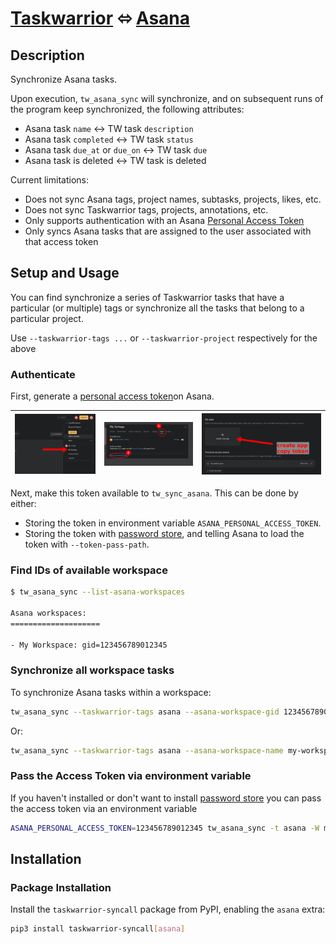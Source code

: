 # [Taskwarrior](https://taskwarrior.org/) ⬄ [Asana](https://www.asana.com)

## Description

Synchronize Asana tasks.

Upon execution, `tw_asana_sync` will synchronize, and on subsequent runs of the
program keep synchronized, the following attributes:

- Asana task `name` <-> TW task `description`
- Asana task `completed` <-> TW task `status`
- Asana task `due_at` or `due_on` <-> TW task `due`
- Asana task is deleted <-> TW task is deleted

Current limitations:

- Does not sync Asana tags, project names, subtasks, projects, likes, etc.
- Does not sync Taskwarrior tags, projects, annotations, etc.
- Only supports authentication with an Asana [Personal Access Token](https://developers.asana.com/docs/personal-access-token)
- Only syncs Asana tasks that are assigned to the user associated with that access token

## Setup and Usage

You can find synchronize a series of Taskwarrior tasks that have a particular
(or multiple) tags or synchronize all the tasks that belong to a particular
project.

Use `--taskwarrior-tags ...` or `--taskwarrior-project` respectively for the
above

### Authenticate

First, generate a [personal access token](https://developers.asana.com/docs/personal-access-token)on Asana.

![1](misc/asana/authentication/1.png) | ![2](misc/asana/authentication/2.png) | ![3](misc/asana/authentication/3.png) |
|:---:|:---:|:---:|

Next, make this token available to `tw_sync_asana`. This can be done by either:

- Storing the token in environment variable `ASANA_PERSONAL_ACCESS_TOKEN`.
- Storing the token with [password store](https://www.passwordstore.org/),
  and telling Asana to load the token with `--token-pass-path`.

### Find IDs of available workspace

```sh
$ tw_asana_sync --list-asana-workspaces

Asana workspaces:
====================

- My Workspace: gid=123456789012345
```

### Synchronize all workspace tasks

To synchronize Asana tasks within a workspace:

```sh
tw_asana_sync --taskwarrior-tags asana --asana-workspace-gid 123456789012345 --token-pass-path <path-to-asana-token-in-password-store>
```

Or:

```sh
tw_asana_sync --taskwarrior-tags asana --asana-workspace-name my-workspace --token-pass-path <path-to-asana-token-in-password-store>
```

### Pass the Access Token via environment variable

If you haven't installed or don't want to install [password
store](https://www.passwordstore.org/) you can pass the access token via an
environment variable

```sh
ASANA_PERSONAL_ACCESS_TOKEN=123456789012345 tw_asana_sync -t asana -W my-workspace
```

## Installation

### Package Installation

Install the `taskwarrior-syncall` package from PyPI, enabling the `asana`
extra:

```sh
pip3 install taskwarrior-syncall[asana]
```
